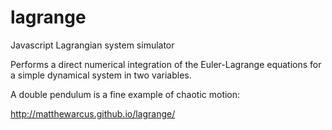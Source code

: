 # lagrange
Javascript Lagrangian system simulator

Performs a direct numerical integration of the Euler-Lagrange equations for a simple dynamical system in two variables.

A double pendulum is a fine example of chaotic motion:

http://matthewarcus.github.io/lagrange/

